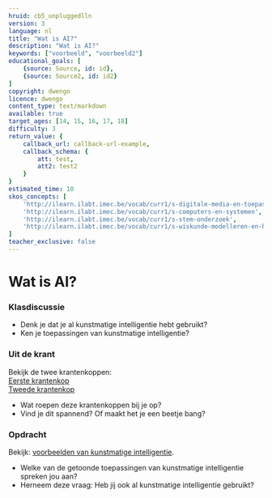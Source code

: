 ```yaml
---
hruid: cb5_unpluggedlln
version: 3
language: nl
title: "Wat is AI?"
description: "Wat is AI?"
keywords: ["voorbeeld", "voorbeeld2"]
educational_goals: [
    {source: Source, id: id}, 
    {source: Source2, id: id2}
]
copyright: dwengo
licence: dwengo
content_type: text/markdown
available: true
target_ages: [14, 15, 16, 17, 18]
difficulty: 3
return_value: {
    callback_url: callback-url-example,
    callback_schema: {
        att: test,
        att2: test2
    }
}
estimated_time: 10
skos_concepts: [
    'http://ilearn.ilabt.imec.be/vocab/curr1/s-digitale-media-en-toepassingen', 
    'http://ilearn.ilabt.imec.be/vocab/curr1/s-computers-en-systemen', 
    'http://ilearn.ilabt.imec.be/vocab/curr1/s-stem-onderzoek', 
    'http://ilearn.ilabt.imec.be/vocab/curr1/s-wiskunde-modelleren-en-heuristiek'
]
teacher_exclusive: false
---
```


# Wat is AI?

### Klasdiscussie

- Denk je dat je al kunstmatige intelligentie hebt gebruikt?
- Ken je toepassingen van kunstmatige intelligentie?

### Uit de krant

Bekijk de twee krantenkoppen:<br>
[Eerste krantenkop](https://www.nieuwsblad.be/cnt/dmf20230328_99679587)<br>
[Tweede krantenkop](https://www.hln.be/het-leukste-van-het-web/paus-in-opvallende-witte-rapperjas-gaat-viraal-maar-is-de-foto-wel-echt~aa454b78/)<br>
- Wat roepen deze krantenkoppen bij je op? 
- Vind je dit spannend? Of maakt het je een beetje bang?

### Opdracht

Bekijk: [voorbeelden van kunstmatige intelligentie](https://dwengo.org/backend/api/learningObject/getWrapped?hruid=org-dwengo-jommeke-voorbeelden-ai-systemen&version=1&language=nl).

- Welke van de getoonde toepassingen van kunstmatige intelligentie spreken jou aan?
- Herneem deze vraag: Heb jij ook al kunstmatige intelligentie gebruikt?
